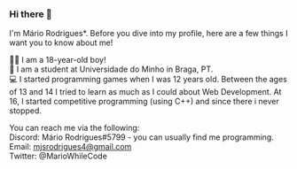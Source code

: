 ### Hi there 👋
I'm Mário Rodrigues*. Before you dive into my profile, here are a few things I want you to know about me!

💁‍♂️‍ I am a 18-year-old boy! <br />
📖  I am a student at Universidade do Minho in Braga, PT.  <br />
💻  I started programming games when I was 12 years old. Between the ages of 13 and 14 I tried to learn as much as I could about Web Development. At 16, I started competitive programming (using C++) and since there i never stopped. </br>



You can reach me via the following: </br>
 Discord: Mário Rodrigues#5799 - you can usually find me programming. </br>
 Email: mjsrodrigues4@gmail.com </br>
 Twitter: @MarioWhileCode  </br>
 
